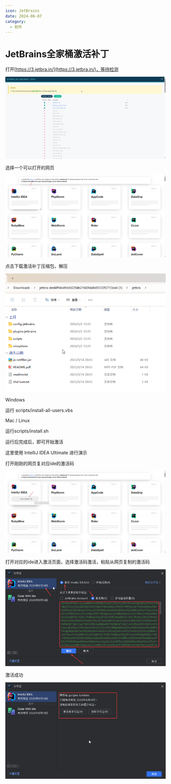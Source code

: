 ```yaml
---
icon: JetBrains
date: 2024-06-07
category:
  - 软件
---
```

# JetBrains全家桶激活补丁

打开[https://3.jetbra.in/](https://3.jetbra.in/)，等待检测

![网页检测](/assets/images/other/software/jetbraActivate/msedge_AbpYSvQppS.png)

选择一个可以打开的网页

![补丁下载](/assets/images/other/software/jetbraActivate/msedge_wK1uGidhne.png)

点击下载激活补丁压缩包，解压

![补丁](/assets/images/other/software/jetbraActivate/explorer_pf8T74qv7i.png)

Windows

运行 scripts/install-all-users.vbs

Mac / Linux

 运行scripts/install.sh

运行后完成后，即可开始激活

这里使用 IntelliJ IDEA Ultimate 进行演示

打开刚刚的网页复对应ide的激活码

![复制激活码](/assets/images/other/software/jetbraActivate/msedge_yxEYXwSrTo.png)

打开对应的ide进入激活页面，选择激活码激活，粘贴从网页复制的激活码

![激活码激活](/assets/images/other/software/jetbraActivate/idea64_WMzrKWorAl.png)

激活成功

![激活成功](/assets/images/other/software/jetbraActivate/idea64_pf8cHjBlGw.png)